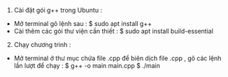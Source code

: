1. Cài đặt gói g++ trong Ubuntu : 
- Mở terminal gõ lệnh sau : $ sudo apt install g++
- Cài thêm các gói thư viện cần thiết : $ sudo apt install build-essential


2. Chạy chương trình :
- Mở terminal ở thư mục chứa file .cpp để biên dịch file .cpp , gõ các lệnh lần lượt để chạy :
$	g++ -o main main.cpp
$	./main
	


